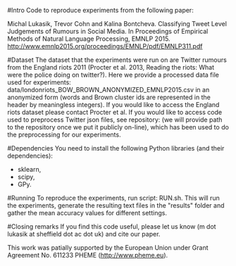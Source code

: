 #Intro
Code to reproduce experiments from the following paper:

Michal Lukasik, Trevor Cohn and Kalina Bontcheva. Classifying Tweet Level Judgements of Rumours in Social Media. 
In Proceedings of Empirical Methods of Natural Language Processing, EMNLP 2015. 
http://www.emnlp2015.org/proceedings/EMNLP/pdf/EMNLP311.pdf

#Dataset
The dataset that the experiments were run on are Twitter rumours from the England riots 2011 
(Procter et al. 2013, Reading the riots: What were the police doing on twitter?).
Here we provide a processed data file used for experiments: 
data/londonriots_BOW_BROWN_ANONYMIZED_EMNLP2015.csv in an anonymized form 
(words and Brown cluster ids are represented in the header by meaningless integers). 
If you would like to access the England riots dataset please contact Procter et al.
If you would like to access code used to preprocess Twitter json files, see repository: 
(we will provide path to the repository once we put it publicly on-line),
which has been used to do the preprocessing for our experiments.

#Dependencies
You need to install the following Python libraries (and their dependencies): 
* sklearn, 
* scipy, 
* GPy.

#Running
To reproduce the experiments, run script: RUN.sh. 
This will run the experiments, generate the resulting text files in the "results" folder 
and gather the mean accuracy values for different settings.

#Closing remarks
If you find this code useful, please let us know (m dot lukasik at sheffield dot ac dot uk) and cite our paper.

This work was patially supported by the European Union under Grant Agreement No. 611233 PHEME (http://www.pheme.eu).
